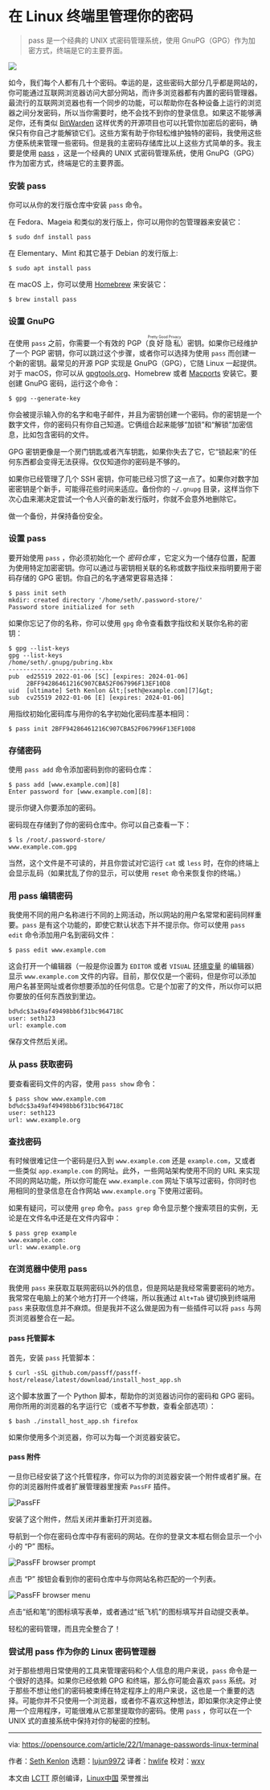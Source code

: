 [#]: subject: "Manage your passwords in the Linux terminal"
[#]: via: "https://opensource.com/article/22/1/manage-passwords-linux-terminal"
[#]: author: "Seth Kenlon https://opensource.com/users/seth"
[#]: collector: "lujun9972"
[#]: translator: "hwlife"
[#]: reviewer: "wxy"
[#]: publisher: "wxy"
[#]: url: "https://linux.cn/article-14480-1.html"

在 Linux 终端里管理你的密码
======

> pass 是一个经典的 UNIX 式密码管理系统，使用 GnuPG（GPG）作为加密方式，终端是它的主要界面。

![](https://img.linux.net.cn/data/attachment/album/202204/16/145508xw1uyw4ezbvrmybv.jpg)

如今，我们每个人都有几十个密码。幸运的是，这些密码大部分几乎都是网站的，你可能通过互联网浏览器访问大部分网站，而许多浏览器都有内置的密码管理器。最流行的互联网浏览器也有一个同步的功能，可以帮助你在各种设备上运行的浏览器之间分发密码，所以当你需要时，绝不会找不到你的登录信息。如果这不能够满足你，还有类似 [BitWarden][2] 这样优秀的开源项目也可以托管你加密后的密码，确保只有你自己才能解锁它们。这些方案有助于你轻松维护独特的密码，我使用这些方便系统来管理一些密码。但是我的主密码存储库比以上这些方式简单的多。我主要是使用 [pass][3] ，这是一个经典的 UNIX 式密码管理系统，使用 GnuPG（GPG）作为加密方式，终端是它的主要界面。

### 安装 pass

你可以从你的发行版仓库中安装 `pass` 命令。

在 Fedora、Mageia 和类似的发行版上，你可以用你的包管理器来安装它：

```
$ sudo dnf install pass
```

在 Elementary、Mint 和其它基于 Debian 的发行版上:

```
$ sudo apt install pass
```

在 macOS 上，你可以使用 [Homebrew][4] 来安装它：

```
$ brew install pass
```

### 设置 GnuPG

在使用 `pass` 之前，你需要一个有效的 PGP（<ruby>良好隐私<rt>Pretty Good Privacy</rt></ruby>）密钥。如果你已经维护了一个 PGP 密钥，你可以跳过这个步骤，或者你可以选择为使用 `pass` 而创建一个新的密钥。最常见的开源 PGP 实现是 GnuPG（GPG），它随 Linux 一起提供。对于 macOS，你可以从 [gpgtools.org][5]、Homebrew 或者 [Macports][6] 安装它。要创建 GnuPG 密码，运行这个命令：

```
$ gpg --generate-key
```

你会被提示输入你的名字和电子邮件，并且为密钥创建一个密码。你的密钥是一个数字文件，你的密码只有你自己知道。它俩组合起来能够“加锁”和“解锁”加密信息，比如包含密码的文件。

GPG 密钥更像是一个房门钥匙或者汽车钥匙，如果你失去了它，它“锁起来”的任何东西都会变得无法获得。仅仅知道你的密码是不够的。

如果你已经管理了几个 SSH 密钥，你可能已经习惯了这一点了。如果你对数字加密密钥是个新手，可能得花些时间来适应。备份你的 `~/.gnupg` 目录，这样当你下次心血来潮决定尝试一个令人兴奋的新发行版时，你就不会意外地删除它。

做一个备份，并保持备份安全。

### 设置 pass

要开始使用  `pass` ，你必须初始化一个 _密码仓库_ ，它定义为一个储存位置，配置为使用特定加密密钥。你可以通过与密钥相关联的名称或数字指纹来指明要用于密码存储的 GPG 密钥。你自己的名字通常更容易选择：

```
$ pass init seth
mkdir: created directory '/home/seth/.password-store/'
Password store initialized for seth
```

如果你忘记了你的名称，你可以使用 `gpg` 命令查看数字指纹和关联你名称的密钥：

```
$ gpg --list-keys
gpg --list-keys
/home/seth/.gnupg/pubring.kbx
-----------------------------
pub  ed25519 2022-01-06 [SC] [expires: 2024-01-06]
     2BFF94286461216C907CBA52F067996F13EF10D8
uid  [ultimate] Seth Kenlon &lt;[seth@example.com][7]&gt;
sub  cv25519 2022-01-06 [E] [expires: 2024-01-06]
```

用指纹初始化密码库与用你的名字初始化密码库基本相同：

```
$ pass init 2BFF94286461216C907CBA52F067996F13EF10D8
```

### 存储密码

使用 `pass add` 命令添加密码到你的密码仓库：

```
$ pass add [www.example.com][8]
Enter password for [www.example.com][8]:
```

提示你键入你要添加的密码。

密码现在存储到了你的密码仓库中。你可以自己查看一下：

```
$ ls /root/.password-store/
www.example.com.gpg
```

当然，这个文件是不可读的，并且你尝试对它运行 `cat` 或 `less` 时，在你的终端上会显示乱码（如果扰乱了你的显示，可以使用 `reset` 命令来恢复你的终端。）

### 用 pass 编辑密码

我使用不同的用户名称进行不同的上网活动，所以网站的用户名常常和密码同样重要。`pass` 是有这个功能的，即使它默认状态下并不提示你。你可以使用 `pass edit` 命令添加用户名到密码文件：

```
$ pass edit www.example.com
```

这会打开一个编辑器（一般是你设置为 `EDITOR` 或者 `VISUAL` [环境变量][10] 的编辑器） 显示 `www.example.com` 文件的内容。目前，那仅仅是一个密码，但是你可以添加用户名甚至网址或者你想要添加的任何信息。它是个加密了的文件，所以你可以把你要放的任何东西放到里边。

```
bd%dc$3a49af49498bb6f31bc964718C
user: seth123
url: example.com
```

保存文件然后关闭。

### 从 pass 获取密码

要查看密码文件的内容，使用 `pass show` 命令：

```
$ pass show www.example.com
bd%dc$3a49af49498bb6f31bc964718C
user: seth123
url: www.example.org
```

### 查找密码

有时候很难记住一个密码是归入到 `www.example.com` 还是 `example.com`，又或者一些类似 `app.example.com` 的网址。此外，一些网站架构使用不同的 URL 来实现不同的网站功能，所以你可能在 `www.example.com` 网址下填写过密码，你同时也用相同的登录信息在合作网站  `www.example.org` 下使用过密码。

如果有疑问，可以使用 `grep` 命令。`pass grep` 命令显示整个搜索项目的实例，无论是在文件名中还是在文件内容中：

```
$ pass grep example
www.example.com:
url: www.example.org
```

### 在浏览器中使用 pass

我使用 `pass` 来获取互联网密码以外的信息，但是网站是我经常需要密码的地方。我常常在电脑上的某个地方打开一个终端，所以我通过 `Alt+Tab` 键切换到终端用 `pass` 来获取信息并不麻烦。但是我并不这么做是因为有一些插件可以将 `pass` 与网页浏览器整合在一起。

#### pass 托管脚本

首先，安装 `pass` 托管脚本：

```
$ curl -sSL github.com/passff/passff-host/release/latest/download/install_host_app.sh
```

这个脚本放置了一个 Python 脚本，帮助你的浏览器访问你的密码和 GPG 密码。用你所用的浏览器的名字运行它（或者不写参数，查看全部选项）：

```
$ bash ./install_host_app.sh firefox
```

如果你使用多个浏览器，你可以为每一个浏览器安装它。

#### pass 附件

一旦你已经安装了这个托管程序，你可以为你的浏览器安装一个附件或者扩展。在你的浏览器附件或者扩展管理器里搜索 `PassFF` 插件。

![PassFF][12]

安装了这个附件，然后关闭并重新打开浏览器。

导航到一个你在密码仓库中存有密码的网站。在你的登录文本框右侧会显示一个小小的 “P” 图标。

![PassFF browser prompt][14]

点击 “P” 按钮会看到你的密码仓库中与你网站名称匹配的一个列表。

![PassFF browser menu][15]

点击“纸和笔”的图标填写表单，或者通过“纸飞机”的图标填写并自动提交表单。

轻松的密码管理，而且完全整合了！

### 尝试用 pass 作为你的 Linux 密码管理器

对于那些想用日常使用的工具来管理密码和个人信息的用户来说，`pass` 命令是一个很好的选择。如果你已经依赖 GPG 和终端，那么你可能会喜欢 `pass` 系统。对于那些不想让他们的密码被束缚在特定程序上的用户来说，这也是一个重要的选择。可能你并不只使用一个浏览器，或者你不喜欢这种想法，即如果你决定停止使用一个应用程序，可能很难从它那里提取你的密码。使用 `pass` ，你可以在一个 UNIX 式的直接系统中保持对你的秘密的控制。

--------------------------------------------------------------------------------

via: https://opensource.com/article/22/1/manage-passwords-linux-terminal

作者：[Seth Kenlon][a]
选题：[lujun9972][b]
译者：[hwlife](https://github.com/hwlife)
校对：[wxy](https://github.com/wxy)

本文由 [LCTT](https://github.com/LCTT/TranslateProject) 原创编译，[Linux中国](https://linux.cn/) 荣誉推出

[a]: https://opensource.com/users/seth
[b]: https://github.com/lujun9972
[1]: https://opensource.com/sites/default/files/styles/image-full-size/public/lead-images/linux_keyboard_desktop.png?itok=I2nGw78_ (Linux keys on the keyboard for a desktop computer)
[2]: http://bitwarden.com
[3]: https://www.passwordstore.org/
[4]: https://opensource.com/article/20/6/homebrew-mac
[5]: https://gpgtools.org/
[6]: https://opensource.com/article/20/11/macports
[7]: mailto:seth@example.com
[8]: http://www.example.com
[9]: http://www.example.com.gpg
[10]: https://opensource.com/article/19/8/what-are-environment-variables
[11]: http://www.example.org
[12]: https://opensource.com/sites/default/files/uploads/passff.jpg (PassFF)
[13]: https://creativecommons.org/licenses/by-sa/4.0/
[14]: https://opensource.com/sites/default/files/uploads/passff-button-web.jpg (PassFF browser prompt)
[15]: https://opensource.com/sites/default/files/uploads/passff-menu-web.jpg (PassFF browser menu)
